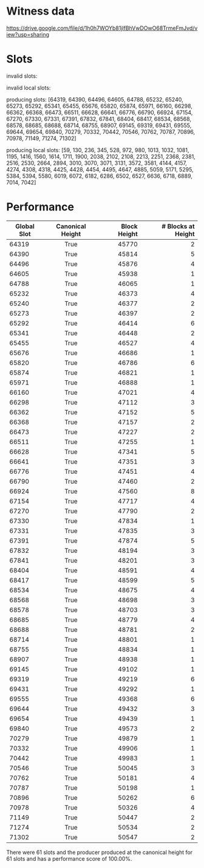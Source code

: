 Witness data
============

https://drive.google.com/file/d/1h0h7WOYb81jlfBhVwDOwO68TrmeFmJvd/view?usp=sharing

Slots
=====

invalid slots: 

invalid local slots:

producing slots: [64319, 64390, 64496, 64605, 64788, 65232, 65240, 65273, 65292, 65341, 65455, 65676, 65820, 65874, 65971, 66160, 66298, 66362, 66368, 66473, 66511, 66628, 66641, 66776, 66790, 66924, 67154, 67270, 67330, 67331, 67391, 67832, 67841, 68404, 68417, 68534, 68568, 68578, 68685, 68688, 68714, 68755, 68907, 69145, 69319, 69431, 69555, 69644, 69654, 69840, 70279, 70332, 70442, 70546, 70762, 70787, 70896, 70978, 71149, 71274, 71302]

producing local slots: [59, 130, 236, 345, 528, 972, 980, 1013, 1032, 1081, 1195, 1416, 1560, 1614, 1711, 1900, 2038, 2102, 2108, 2213, 2251, 2368, 2381, 2516, 2530, 2664, 2894, 3010, 3070, 3071, 3131, 3572, 3581, 4144, 4157, 4274, 4308, 4318, 4425, 4428, 4454, 4495, 4647, 4885, 5059, 5171, 5295, 5384, 5394, 5580, 6019, 6072, 6182, 6286, 6502, 6527, 6636, 6718, 6889, 7014, 7042]


Performance 
===========


| Global Slot | Canonical Height | Block Height | # Blocks at Height |
| ----------- |:----------------:| ------------:|-------------------:|
|    64319    |       True       |    45770     |         2          |
|    64390    |       True       |    45814     |         5          |
|    64496    |       True       |    45876     |         4          |
|    64605    |       True       |    45938     |         1          |
|    64788    |       True       |    46065     |         1          |
|    65232    |       True       |    46373     |         4          |
|    65240    |       True       |    46377     |         2          |
|    65273    |       True       |    46397     |         2          |
|    65292    |       True       |    46414     |         6          |
|    65341    |       True       |    46448     |         2          |
|    65455    |       True       |    46527     |         4          |
|    65676    |       True       |    46686     |         1          |
|    65820    |       True       |    46786     |         6          |
|    65874    |       True       |    46821     |         1          |
|    65971    |       True       |    46888     |         1          |
|    66160    |       True       |    47021     |         4          |
|    66298    |       True       |    47112     |         3          |
|    66362    |       True       |    47152     |         5          |
|    66368    |       True       |    47157     |         2          |
|    66473    |       True       |    47227     |         2          |
|    66511    |       True       |    47255     |         1          |
|    66628    |       True       |    47341     |         5          |
|    66641    |       True       |    47351     |         3          |
|    66776    |       True       |    47451     |         4          |
|    66790    |       True       |    47460     |         2          |
|    66924    |       True       |    47560     |         8          |
|    67154    |       True       |    47717     |         4          |
|    67270    |       True       |    47790     |         2          |
|    67330    |       True       |    47834     |         1          |
|    67331    |       True       |    47835     |         3          |
|    67391    |       True       |    47874     |         5          |
|    67832    |       True       |    48194     |         3          |
|    67841    |       True       |    48201     |         3          |
|    68404    |       True       |    48591     |         4          |
|    68417    |       True       |    48599     |         5          |
|    68534    |       True       |    48675     |         4          |
|    68568    |       True       |    48698     |         3          |
|    68578    |       True       |    48703     |         3          |
|    68685    |       True       |    48779     |         4          |
|    68688    |       True       |    48781     |         2          |
|    68714    |       True       |    48801     |         1          |
|    68755    |       True       |    48834     |         1          |
|    68907    |       True       |    48938     |         1          |
|    69145    |       True       |    49102     |         1          |
|    69319    |       True       |    49219     |         6          |
|    69431    |       True       |    49292     |         1          |
|    69555    |       True       |    49368     |         6          |
|    69644    |       True       |    49432     |         3          |
|    69654    |       True       |    49439     |         1          |
|    69840    |       True       |    49573     |         2          |
|    70279    |       True       |    49879     |         1          |
|    70332    |       True       |    49906     |         1          |
|    70442    |       True       |    49983     |         1          |
|    70546    |       True       |    50045     |         3          |
|    70762    |       True       |    50181     |         4          |
|    70787    |       True       |    50198     |         1          |
|    70896    |       True       |    50262     |         6          |
|    70978    |       True       |    50326     |         4          |
|    71149    |       True       |    50447     |         2          |
|    71274    |       True       |    50534     |         2          |
|    71302    |       True       |    50547     |         2          |

There were 61 slots and the producer produced at the canonical height for 61 slots and has a performance score of 100.00%.